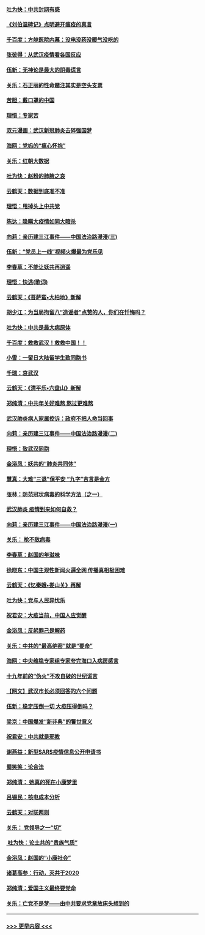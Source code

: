 #### [吐为快：中共封网有感](../pages/nsc993/n11852575.md?t=02081133) 
#### [《刘伯温碑记》点明避开瘟疫的真言](../pages/nsc993/n11852128.md?t=02081133) 
#### [千百度：方舱医院内幕：没电没药没暖气没吃的](../pages/nsc993/n11850211.md?t=02081133) 
#### [张彼得：从武汉疫情看各国反应](../pages/nsc993/n11850102.md?t=02081133) 
#### [伍新：无神论是最大的阴毒谎言](../pages/nsc993/n11846129.md?t=02081133) 
#### [关乐：石正丽的性命赌注其实是空头支票](../pages/nsc993/n11846109.md?t=02081133) 
#### [苦胆：戴口罩的中国](../pages/nsc993/n11845576.md?t=02081133) 
#### [理悟：专家苦](../pages/nsc993/n11845564.md?t=02081133) 
#### [双元漫画：武汉新冠肺炎击碎强国梦](../pages/nsc993/n11843320.md?t=02081133) 
#### [海网：党妈的“瘟心怀抱”](../pages/nsc993/n11840740.md?t=02081133) 
#### [关乐：红朝大数据](../pages/nsc993/n11840675.md?t=02081133) 
#### [吐为快：赵粉的肺腑之哀](../pages/nsc993/n11840618.md?t=02081133) 
#### [云鹤天：数据到底准不准](../pages/nsc993/n11840325.md?t=02081133) 
#### [理悟：甩掉头上中共党](../pages/nsc993/n11838826.md?t=02081133) 
#### [陈达：隐瞒大疫情如同大暗杀](../pages/nsc993/n11838771.md?t=02081133) 
#### [向莉：亲历建三江事件——中国法治路漫漫(三)](../pages/nsc993/n11831825.md?t=02081133) 
#### [伍新：“党员上一线”视频火爆最为党乐见](../pages/nsc993/n11838200.md?t=02081133) 
#### [李春草：不能让妖共再逍遥](../pages/nsc993/n11838102.md?t=02081133) 
#### [理悟：快逃(歌词)](../pages/nsc993/n11838083.md?t=02081133) 
#### [云鹤天：《菩萨蛮▪大柏地》新解](../pages/nsc993/n11838059.md?t=02081133) 
#### [胡少江：为当局拘留八“造谣者”点赞的人，你们在忏悔吗？](../pages/nsc993/n11836801.md?t=02081133) 
#### [吐为快：中共是最大病原体](../pages/nsc993/n11836748.md?t=02081133) 
#### [千百度：救救武汉！救救中国！！](../pages/nsc993/n11836145.md?t=02081133) 
#### [小雪：一留日大陆留学生致同胞书](../pages/nsc993/n11834624.md?t=02081133) 
#### [千瑞：哀武汉](../pages/nsc993/n11833647.md?t=02081133) 
#### [云鹤天：《清平乐▪六盘山》新解](../pages/nsc993/n11833611.md?t=02081133) 
#### [郑纯清：中共年关好难熬 熬过更难熬](../pages/nsc993/n11833489.md?t=02081133) 
#### [武汉肺炎病人家属控诉：政府不把人命当回事](../pages/nsc993/n11833205.md?t=02081133) 
#### [向莉：亲历建三江事件——中国法治路漫漫(二)](../pages/nsc993/n11829102.md?t=02081133) 
#### [理悟：致武汉同胞](../pages/nsc993/n11831522.md?t=02081133) 
#### [金浴凤：妖共的“肺炎共同体”](../pages/nsc993/n11829448.md?t=02081133) 
#### [慧真：大难“三退”保平安 “九字”吉言是金方](../pages/nsc993/n11829501.md?t=02081133) 
#### [张林：防范冠状病毒的科学方法（之一）](../pages/nsc993/n11828618.md?t=02081133) 
#### [武汉肺炎 疫情到来如何自救？](../pages/nsc993/n11827632.md?t=02081133) 
#### [向莉：亲历建三江事件——中国法治路漫漫(一)](../pages/nsc993/n11827190.md?t=02081133) 
#### [关乐： 枪不敌病毒](../pages/nsc993/n11826746.md?t=02081133) 
#### [李春草：赵国的年滋味](../pages/nsc993/n11826321.md?t=02081133) 
#### [徐晓东：中国主观性新闻火遍全网 传播真相极困难](../pages/nsc993/n11826508.md?t=02081133) 
#### [云鹤天：《忆秦娥▪娄山关》再解](../pages/nsc993/n11824682.md?t=02081133) 
#### [吐为快：党与人民异忧乐](../pages/nsc993/n11824660.md?t=02081133) 
#### [祝君安：大疫当前，中国人应觉醒](../pages/nsc993/n11821946.md?t=02081133) 
#### [金浴凤：反躬罪己是解药](../pages/nsc993/n11820280.md?t=02081133) 
#### [关乐：中共的“最高绝密”就是“要命”](../pages/nsc993/n11816946.md?t=02081133) 
#### [海网：中央维稳专家组专家夸完海口入病房感言](../pages/nsc993/n11815138.md?t=02081133) 
#### [十九年前的“伪火”不攻自破的世纪谎言](../pages/nsc993/n11813238.md?t=02081133) 
#### [【网文】武汉市长必须回答的六个问题](../pages/nsc993/n11813848.md?t=02081133) 
#### [伍新：稳定压倒一切 大疫压得倒吗？](../pages/nsc993/n11812634.md?t=02081133) 
#### [梁京：中国爆发“新非典”的警世意义](../pages/nsc993/n11812554.md?t=02081133) 
#### [祝君安：中共就是邪教](../pages/nsc993/n11812431.md?t=02081133) 
#### [谢燕益：新型SARS疫情信息公开申请书](../pages/nsc993/n11808840.md?t=02081133) 
#### [蜀笑笑：论合法](../pages/nsc993/n11808064.md?t=02081133) 
#### [郑纯清： 她真的死在小康梦里](../pages/nsc993/n11806623.md?t=02081133) 
#### [吕锡民：核电成本分析](../pages/nsc993/n11806284.md?t=02081133) 
#### [云鹤天：对联两则](../pages/nsc993/n11805957.md?t=02081133) 
#### [关乐： 党领导之一“切”](../pages/nsc993/n11804505.md?t=02081133) 
#### [ 吐为快：论土共的“贵族气质”](../pages/nsc993/n11804490.md?t=02081133) 
#### [金浴凤：赵国的“小康社会”](../pages/nsc993/n11804452.md?t=02081133) 
#### [诸葛高参：行动，灭共于2020](../pages/nsc993/n11804120.md?t=02081133) 
#### [郑纯清：爱国主义最终要党命](../pages/nsc993/n11802197.md?t=02081133) 
#### [关乐：亡党不是梦——由中共要求党章放床头想到的](../pages/nsc993/n11802156.md?t=02081133) 

----
#### [ >>> 更早内容 <<< ](../indexes/nsc993-earlier.md)
